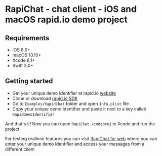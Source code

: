 # RapiChat - chat client - iOS and macOS rapid.io demo project

## Requirements

- iOS 8.0+
- macOS 10.10+
- Xcode 8.1+
- Swift 3.0+

## Getting started

- Get your unique demo identifier at rapid.io [website](https://www.rapid.io/demo)
- Clone or download [rapid.io SDK](https://github.com/rapid-io/ios)
- Go to `Examples/RapidChat` folder and open `Info.plist` file
- Copy your unique demo identifier and paste it next to a key called `RapidDemoIdentifier`

And that's it! Now you can open `RapiChat.xcodeproj` in Xcode and run the project

For testing realtime features you can visit [RapiChat for web](http://demo-chat.rapid.io) where you can enter your unique demo identifier and access your messages from a different client